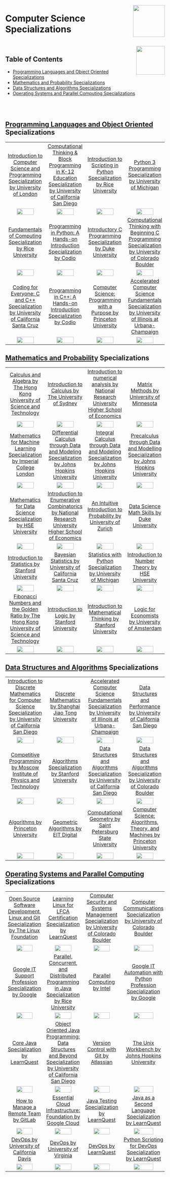 <img align="right" width="100" src="https://github.com/cs-MohamedAyman/cs-MohamedAyman/blob/main/repos-logos/coursera.jpg"></img>

# Computer Science Specializations

<br>
<img align="right" width="90" src="https://github.com/cs-MohamedAyman/cs-MohamedAyman/blob/main/repos-logos/agenda.jpg">

## Table of Contents
  * [Programming Languages and Object Oriented Specializations](#Programming-Languages-and-Object-Oriented-Specializations)
  * [Mathematics and Probability Specializations](#Mathematics-and-Probability-Specializations)
  * [Data Structures and Algorithms Specializations](#Data-Structures-and-Algorithms-Specializations)
  * [Operating Systems and Parallel Computing Specializations](#Operating-Systems-and-Parallel-Computing-Specializations)

<br><br>

## [Programming Languages and Object Oriented](https://github.com/cs-MohamedAyman/eLearning-Platforms/tree/master/Coursera-Specializations/Computer-Science/Programming-Languages-and-Object-Oriented/README.md) Specializations

<table>
    <tbody>
        <tr>
<td align="center" width="25%"><a href="https://github.com/cs-MohamedAyman/eLearning-Platforms/tree/master/Coursera-Specializations/Computer-Science/Programming-Languages-and-Object-Oriented/README.md">Introduction to Computer Science and Programming Specialization by University of London</a></td>
<td align="center" width="25%"><a href="https://github.com/cs-MohamedAyman/eLearning-Platforms/tree/master/Coursera-Specializations/Computer-Science/Programming-Languages-and-Object-Oriented/README.md">Computational Thinking & Block Programming in K-12 Education Specialization by University of California San Diego</a></td>
<td align="center" width="25%"><a href="https://github.com/cs-MohamedAyman/eLearning-Platforms/tree/master/Coursera-Specializations/Computer-Science/Programming-Languages-and-Object-Oriented/README.md">Introduction to Scripting in Python Specialization by Rice University</a></td>
<td align="center" width="25%"><a href="https://github.com/cs-MohamedAyman/eLearning-Platforms/tree/master/Coursera-Specializations/Computer-Science/Programming-Languages-and-Object-Oriented/README.md">Python 3 Programming Specialization by University of Michigan</a></td>
        </tr>
        <tr>
<td align="center" width="25%"><img src="https://github.com/cs-MohamedAyman/eLearning-Platforms/blob/master/Coursera-Specializations/org-logos/university%20of%20london.jpg" width="70%"></img></td>
<td align="center" width="25%"><img src="https://github.com/cs-MohamedAyman/eLearning-Platforms/blob/master/Coursera-Specializations/org-logos/university%20of%20california%20san%20diego.jpg" width="70%"></img></td>
<td align="center" width="25%"><img src="https://github.com/cs-MohamedAyman/eLearning-Platforms/blob/master/Coursera-Specializations/org-logos/rice%20university.jpg" width="70%"></img></td>
<td align="center" width="25%"><img src="https://github.com/cs-MohamedAyman/eLearning-Platforms/blob/master/Coursera-Specializations/org-logos/university%20of%20michigan.jpg" width="70%"></img></td>
        </tr>
        <tr>
<td align="center" width="25%"><a href="https://github.com/cs-MohamedAyman/eLearning-Platforms/tree/master/Coursera-Specializations/Computer-Science/Programming-Languages-and-Object-Oriented/README.md">Fundamentals of Computing Specialization by Rice University</a></td>
<td align="center" width="25%"><a href="https://github.com/cs-MohamedAyman/eLearning-Platforms/tree/master/Coursera-Specializations/Computer-Science/Programming-Languages-and-Object-Oriented/README.md">Programming in Python: A Hands-on Introduction Specialization by Codio</a></td>
<td align="center" width="25%"><a href="https://github.com/cs-MohamedAyman/eLearning-Platforms/tree/master/Coursera-Specializations/Computer-Science/Programming-Languages-and-Object-Oriented/README.md">Introductory C Programming Specialization by Duke University</a></td>
<td align="center" width="25%"><a href="https://github.com/cs-MohamedAyman/eLearning-Platforms/tree/master/Coursera-Specializations/Computer-Science/Programming-Languages-and-Object-Oriented/README.md">Computational Thinking with Beginning C Programming Specialization by University of Colorado Boulder</a></td>
        </tr>
        <tr>
<td align="center" width="25%"><img src="https://github.com/cs-MohamedAyman/eLearning-Platforms/blob/master/Coursera-Specializations/org-logos/rice%20university.jpg" width="70%"></img></td>
<td align="center" width="25%"><img src="https://github.com/cs-MohamedAyman/eLearning-Platforms/blob/master/Coursera-Specializations/org-logos/codio.jpg" width="70%"></img></td>
<td align="center" width="25%"><img src="https://github.com/cs-MohamedAyman/eLearning-Platforms/blob/master/Coursera-Specializations/org-logos/duke%20university.jpg" width="70%"></img></td>
<td align="center" width="25%"><img src="https://github.com/cs-MohamedAyman/eLearning-Platforms/blob/master/Coursera-Specializations/org-logos/university%20of%20colorado%20boulder.jpg" width="70%"></img></td>
        </tr>
        <tr>
<td align="center" width="25%"><a href="https://github.com/cs-MohamedAyman/eLearning-Platforms/tree/master/Coursera-Specializations/Computer-Science/Programming-Languages-and-Object-Oriented/README.md">Coding for Everyone: C and C++ Specialization by University of California Santa Cruz</a></td>
<td align="center" width="25%"><a href="https://github.com/cs-MohamedAyman/eLearning-Platforms/tree/master/Coursera-Specializations/Computer-Science/Programming-Languages-and-Object-Oriented/README.md">Programming in C++: A Hands-on Introduction Specialization by Codio</a></td>
<td align="center" width="25%"><a href="https://github.com/cs-MohamedAyman/eLearning-Platforms/tree/master/Coursera-Specializations/Computer-Science/Programming-Languages-and-Object-Oriented/README.md">Computer Science: Programming with a Purpose by Princeton University</a></td>
<td align="center" width="25%"><a href="https://github.com/cs-MohamedAyman/eLearning-Platforms/tree/master/Coursera-Specializations/Computer-Science/Programming-Languages-and-Object-Oriented/README.md">Accelerated Computer Science Fundamentals Specialization by University of Illinois at Urbana-Champaign</a></td>
        </tr>
        <tr>
<td align="center" width="25%"><img src="https://github.com/cs-MohamedAyman/eLearning-Platforms/blob/master/Coursera-Specializations/org-logos/university%20of%20california%20santa%20cruz.jpg" width="70%"></img></td>
<td align="center" width="25%"><img src="https://github.com/cs-MohamedAyman/eLearning-Platforms/blob/master/Coursera-Specializations/org-logos/codio.jpg" width="70%"></img></td>
<td align="center" width="25%"><img src="https://github.com/cs-MohamedAyman/eLearning-Platforms/blob/master/Coursera-Specializations/org-logos/princeton%20university.jpg" width="70%"></img></td>
<td align="center" width="25%"><img src="https://github.com/cs-MohamedAyman/eLearning-Platforms/blob/master/Coursera-Specializations/org-logos/university%20of%20illinois%20at%20urbana-champaign.jpg" width="70%"></img></td>
        </tr>
    </tbody>
</table>

## [Mathematics and Probability](https://github.com/cs-MohamedAyman/eLearning-Platforms/tree/master/Coursera-Specializations/Computer-Science/Mathematics-and-Probability/README.md) Specializations

<table>
    <tbody>
        <tr>
<td align="center" width="25%"><a href="https://github.com/cs-MohamedAyman/eLearning-Platforms/tree/master/Coursera-Specializations/Computer-Science/Mathematics-and-Probability/README.md">Calculus and Algebra by The Hong Kong University of Science and Technology</a></td>
<td align="center" width="25%"><a href="https://github.com/cs-MohamedAyman/eLearning-Platforms/tree/master/Coursera-Specializations/Computer-Science/Mathematics-and-Probability/README.md">Introduction to Calculus by The University of Sydney</a></td>
<td align="center" width="25%"><a href="https://github.com/cs-MohamedAyman/eLearning-Platforms/tree/master/Coursera-Specializations/Computer-Science/Mathematics-and-Probability/README.md">Introduction to numerical analysis by National Research University Higher School of Economics</a></td>
<td align="center" width="25%"><a href="https://github.com/cs-MohamedAyman/eLearning-Platforms/tree/master/Coursera-Specializations/Computer-Science/Mathematics-and-Probability/README.md">Matrix Methods by University of Minnesota</a></td>
        </tr>
        <tr>
<td align="center" width="25%"><img src="https://github.com/cs-MohamedAyman/eLearning-Platforms/blob/master/Coursera-Specializations/org-logos/the%20hong%20kong%20university%20of%20science%20and%20technology.jpg" width="70%"></img></td>
<td align="center" width="25%"><img src="https://github.com/cs-MohamedAyman/eLearning-Platforms/blob/master/Coursera-Specializations/org-logos/the%20university%20of%20sydney.jpg" width="70%"></img></td>
<td align="center" width="25%"><img src="https://github.com/cs-MohamedAyman/eLearning-Platforms/blob/master/Coursera-Specializations/org-logos/national%20research%20university%20higher%20school%20of%20economics.jpg" width="70%"></img></td>
<td align="center" width="25%"><img src="https://github.com/cs-MohamedAyman/eLearning-Platforms/blob/master/Coursera-Specializations/org-logos/university%20of%20minnesota.jpg" width="70%"></img></td>
        </tr>
        <tr>
<td align="center" width="25%"><a href="https://github.com/cs-MohamedAyman/eLearning-Platforms/tree/master/Coursera-Specializations/Computer-Science/Mathematics-and-Probability/README.md">Mathematics for Machine Learning Specialization by Imperial College London</a></td>
<td align="center" width="25%"><a href="https://github.com/cs-MohamedAyman/eLearning-Platforms/tree/master/Coursera-Specializations/Computer-Science/Mathematics-and-Probability/README.md">Differential Calculus through Data and Modeling Specialization by Johns Hopkins University</a></td>
<td align="center" width="25%"><a href="https://github.com/cs-MohamedAyman/eLearning-Platforms/tree/master/Coursera-Specializations/Computer-Science/Mathematics-and-Probability/README.md">Integral Calculus through Data and Modeling Specialization by Johns Hopkins University</a></td>
<td align="center" width="25%"><a href="https://github.com/cs-MohamedAyman/eLearning-Platforms/tree/master/Coursera-Specializations/Computer-Science/Mathematics-and-Probability/README.md">Precalculus through Data and Modelling Specialization by Johns Hopkins University</a></td>
        </tr>
        <tr>
<td align="center" width="25%"><img src="https://github.com/cs-MohamedAyman/eLearning-Platforms/blob/master/Coursera-Specializations/org-logos/imperial%20college%20london.jpg" width="70%"></img></td>
<td align="center" width="25%"><img src="https://github.com/cs-MohamedAyman/eLearning-Platforms/blob/master/Coursera-Specializations/org-logos/johns%20hopkins%20university.jpg" width="70%"></img></td>
<td align="center" width="25%"><img src="https://github.com/cs-MohamedAyman/eLearning-Platforms/blob/master/Coursera-Specializations/org-logos/johns%20hopkins%20university.jpg" width="70%"></img></td>
<td align="center" width="25%"><img src="https://github.com/cs-MohamedAyman/eLearning-Platforms/blob/master/Coursera-Specializations/org-logos/johns%20hopkins%20university.jpg" width="70%"></img></td>
        </tr>
        <tr>
<td align="center" width="25%"><a href="https://github.com/cs-MohamedAyman/eLearning-Platforms/tree/master/Coursera-Specializations/Computer-Science/Mathematics-and-Probability/README.md">Mathematics for Data Science Specialization by HSE University</a></td>
<td align="center" width="25%"><a href="https://github.com/cs-MohamedAyman/eLearning-Platforms/tree/master/Coursera-Specializations/Computer-Science/Mathematics-and-Probability/README.md">Introduction to Enumerative Combinatorics by National Research University Higher School of Economics</a></td>
<td align="center" width="25%"><a href="https://github.com/cs-MohamedAyman/eLearning-Platforms/tree/master/Coursera-Specializations/Computer-Science/Mathematics-and-Probability/README.md">An Intuitive Introduction to Probability by University of Zurich</a></td>
<td align="center" width="25%"><a href="https://github.com/cs-MohamedAyman/eLearning-Platforms/tree/master/Coursera-Specializations/Computer-Science/Mathematics-and-Probability/README.md">Data Science Math Skills by Duke University</a></td>
        </tr>
        <tr>
<td align="center" width="25%"><img src="https://github.com/cs-MohamedAyman/eLearning-Platforms/blob/master/Coursera-Specializations/org-logos/national%20research%20university%20higher%20school%20of%20economics.jpg" width="70%"></img></td>
<td align="center" width="25%"><img src="https://github.com/cs-MohamedAyman/eLearning-Platforms/blob/master/Coursera-Specializations/org-logos/national%20research%20university%20higher%20school%20of%20economics.jpg" width="70%"></img></td>
<td align="center" width="25%"><img src="https://github.com/cs-MohamedAyman/eLearning-Platforms/blob/master/Coursera-Specializations/org-logos/university%20of%20zurich.jpg" width="70%"></img></td>
<td align="center" width="25%"><img src="https://github.com/cs-MohamedAyman/eLearning-Platforms/blob/master/Coursera-Specializations/org-logos/duke%20university.jpg" width="70%"></img></td>
        </tr>
        <tr>
<td align="center" width="25%"><a href="https://github.com/cs-MohamedAyman/eLearning-Platforms/tree/master/Coursera-Specializations/Computer-Science/Mathematics-and-Probability/README.md">Introduction to Statistics by Stanford University</a></td>
<td align="center" width="25%"><a href="https://github.com/cs-MohamedAyman/eLearning-Platforms/tree/master/Coursera-Specializations/Computer-Science/Mathematics-and-Probability/README.md">Bayesian Statistics by University of California Santa Cruz</a></td>
<td align="center" width="25%"><a href="https://github.com/cs-MohamedAyman/eLearning-Platforms/tree/master/Coursera-Specializations/Computer-Science/Mathematics-and-Probability/README.md">Statistics with Python Specialization by University of Michigan</a></td>
<td align="center" width="25%"><a href="https://github.com/cs-MohamedAyman/eLearning-Platforms/tree/master/Coursera-Specializations/Computer-Science/Mathematics-and-Probability/README.md">Introduction to Number Theory by HSE University</a></td>
        </tr>
        <tr>
<td align="center" width="25%"><img src="https://github.com/cs-MohamedAyman/eLearning-Platforms/blob/master/Coursera-Specializations/org-logos/stanford%20university.jpg" width="70%"></img></td>
<td align="center" width="25%"><img src="https://github.com/cs-MohamedAyman/eLearning-Platforms/blob/master/Coursera-Specializations/org-logos/university%20of%20california%20santa%20cruz.jpg" width="70%"></img></td>
<td align="center" width="25%"><img src="https://github.com/cs-MohamedAyman/eLearning-Platforms/blob/master/Coursera-Specializations/org-logos/university%20of%20michigan.jpg" width="70%"></img></td>
<td align="center" width="25%"><img src="https://github.com/cs-MohamedAyman/eLearning-Platforms/blob/master/Coursera-Specializations/org-logos/hse%20university.jpg" width="70%"></img></td>
        </tr>
        <tr>
<td align="center" width="25%"><a href="https://github.com/cs-MohamedAyman/eLearning-Platforms/tree/master/Coursera-Specializations/Computer-Science/Mathematics-and-Probability/README.md">Fibonacci Numbers and the Golden Ratio by The Hong Kong University of Science and Technology</a></td>
<td align="center" width="25%"><a href="https://github.com/cs-MohamedAyman/eLearning-Platforms/tree/master/Coursera-Specializations/Computer-Science/Mathematics-and-Probability/README.md">Introduction to Logic by Stanford University</a></td>
<td align="center" width="25%"><a href="https://github.com/cs-MohamedAyman/eLearning-Platforms/tree/master/Coursera-Specializations/Computer-Science/Mathematics-and-Probability/README.md">Introduction to Mathematical Thinking by Stanford University</a></td>
<td align="center" width="25%"><a href="https://github.com/cs-MohamedAyman/eLearning-Platforms/tree/master/Coursera-Specializations/Computer-Science/Mathematics-and-Probability/README.md">Logic for Economists by University of Amsterdam</a></td>
        </tr>
        <tr>
<td align="center" width="25%"><img src="https://github.com/cs-MohamedAyman/eLearning-Platforms/blob/master/Coursera-Specializations/org-logos/the%20hong%20kong%20university%20of%20science%20and%20technology.jpg" width="70%"></img></td>
<td align="center" width="25%"><img src="https://github.com/cs-MohamedAyman/eLearning-Platforms/blob/master/Coursera-Specializations/org-logos/stanford%20university.jpg" width="70%"></img></td>
<td align="center" width="25%"><img src="https://github.com/cs-MohamedAyman/eLearning-Platforms/blob/master/Coursera-Specializations/org-logos/stanford%20university.jpg" width="70%"></img></td>
<td align="center" width="25%"><img src="https://github.com/cs-MohamedAyman/eLearning-Platforms/blob/master/Coursera-Specializations/org-logos//university%20of%20amsterdam.jpg" width="70%"></img></td>
        </tr>
    </tbody>
</table>

## [Data Structures and Algorithms](https://github.com/cs-MohamedAyman/eLearning-Platforms/tree/master/Coursera-Specializations/Computer-Science/Data-Structures-and-Algorithms/README.md) Specializations

<table>
    <tbody>
        <tr>
<td align="center" width="25%"><a href="https://github.com/cs-MohamedAyman/eLearning-Platforms/tree/master/Coursera-Specializations/Computer-Science/Data-Structures-and-Algorithms/README.md">Introduction to Discrete Mathematics for Computer Science Specialization by University of California San Diego</a></td>
<td align="center" width="25%"><a href="https://github.com/cs-MohamedAyman/eLearning-Platforms/tree/master/Coursera-Specializations/Computer-Science/Data-Structures-and-Algorithms/README.md">Discrete Mathematics by Shanghai Jiao Tong University</a></td>
<td align="center" width="25%"><a href="https://github.com/cs-MohamedAyman/eLearning-Platforms/tree/master/Coursera-Specializations/Computer-Science/Data-Structures-and-Algorithms/README.md">Accelerated Computer Science Fundamentals Specialization by University of Illinois at Urbana-Champaign</a></td>
<td align="center" width="25%"><a href="https://github.com/cs-MohamedAyman/eLearning-Platforms/tree/master/Coursera-Specializations/Computer-Science/Data-Structures-and-Algorithms/README.md">Data Structures and Performance by University of California San Diego</a></td>
        </tr>
        <tr>
<td align="center" width="25%"><img src="https://github.com/cs-MohamedAyman/eLearning-Platforms/blob/master/Coursera-Specializations/org-logos/university%20of%20california%20san%20diego.jpg" width="70%"></img></td>
<td align="center" width="25%"><img src="https://github.com/cs-MohamedAyman/eLearning-Platforms/blob/master/Coursera-Specializations/org-logos/shanghai%20jiao%20tong%20university.jpg" width="70%"></img></td>
<td align="center" width="25%"><img src="https://github.com/cs-MohamedAyman/eLearning-Platforms/blob/master/Coursera-Specializations/org-logos/university%20of%20illinois%20at%20urbana-champaign.jpg" width="70%"></img></td>
<td align="center" width="25%"><img src="https://github.com/cs-MohamedAyman/eLearning-Platforms/blob/master/Coursera-Specializations/org-logos/university%20of%20california%20san%20diego.jpg" width="70%"></img></td>
        </tr>
        <tr>
<td align="center" width="25%"><a href="https://github.com/cs-MohamedAyman/eLearning-Platforms/tree/master/Coursera-Specializations/Computer-Science/Data-Structures-and-Algorithms/README.md">Competitive Programming by Moscow Institute of Physics and Technology</a></td>
<td align="center" width="25%"><a href="https://github.com/cs-MohamedAyman/eLearning-Platforms/tree/master/Coursera-Specializations/Computer-Science/Data-Structures-and-Algorithms/README.md">Algorithms Specialization by Stanford University</a></td>
<td align="center" width="25%"><a href="https://github.com/cs-MohamedAyman/eLearning-Platforms/tree/master/Coursera-Specializations/Computer-Science/Data-Structures-and-Algorithms/README.md">Data Structures and Algorithms Specialization by University of California San Diego</a></td>
<td align="center" width="25%"><a href="https://github.com/cs-MohamedAyman/eLearning-Platforms/tree/master/Coursera-Specializations/Computer-Science/Data-Structures-and-Algorithms/README.md">Data Structures and Algorithms Specialization by University of Colorado Boulder</a></td>
        </tr>
        <tr>
<td align="center" width="25%"><img src="https://github.com/cs-MohamedAyman/eLearning-Platforms/blob/master/Coursera-Specializations/org-logos/moscow%20institute%20of%20physics%20and%20technology.jpg" width="70%"></img></td>
<td align="center" width="25%"><img src="https://github.com/cs-MohamedAyman/eLearning-Platforms/blob/master/Coursera-Specializations/org-logos/stanford%20university.jpg" width="70%"></img></td>
<td align="center" width="25%"><img src="https://github.com/cs-MohamedAyman/eLearning-Platforms/blob/master/Coursera-Specializations/org-logos/university%20of%20california%20san%20diego.jpg" width="70%"></img></td>
<td align="center" width="25%"><img src="https://github.com/cs-MohamedAyman/eLearning-Platforms/blob/master/Coursera-Specializations/org-logos/university%20of%20colorado%20boulder.jpg" width="70%"></img></td>
        </tr>
        <tr>
<td align="center" width="25%"><a href="https://github.com/cs-MohamedAyman/eLearning-Platforms/tree/master/Coursera-Specializations/Computer-Science/Data-Structures-and-Algorithms/README.md">Algorithms by Princeton University</a></td>
<td align="center" width="25%"><a href="https://github.com/cs-MohamedAyman/eLearning-Platforms/tree/master/Coursera-Specializations/Computer-Science/Data-Structures-and-Algorithms/README.md">Geometric Algorithms by EIT Digital</a></td>
<td align="center" width="25%"><a href="https://github.com/cs-MohamedAyman/eLearning-Platforms/tree/master/Coursera-Specializations/Computer-Science/Data-Structures-and-Algorithms/README.md">Computational Geometry by Saint Petersburg State University</a></td>
<td align="center" width="25%"><a href="https://github.com/cs-MohamedAyman/eLearning-Platforms/tree/master/Coursera-Specializations/Computer-Science/Data-Structures-and-Algorithms/README.md">Computer Science: Algorithms, Theory, and Machines by Princeton University</a></td>
        </tr>
        <tr>
<td align="center" width="25%"><img src="https://github.com/cs-MohamedAyman/eLearning-Platforms/blob/master/Coursera-Specializations/org-logos/princeton%20university.jpg" width="70%"></img></td>
<td align="center" width="25%"><img src="https://github.com/cs-MohamedAyman/eLearning-Platforms/blob/master/Coursera-Specializations/org-logos/eit%20digital.jpg" width="70%"></img></td>
<td align="center" width="25%"><img src="https://github.com/cs-MohamedAyman/eLearning-Platforms/blob/master/Coursera-Specializations/org-logos/saint%20petersburg%20state%20university.jpg" width="70%"></img></td>
<td align="center" width="25%"><img src="https://github.com/cs-MohamedAyman/eLearning-Platforms/blob/master/Coursera-Specializations/org-logos/princeton%20university.jpg" width="70%"></img></td>
        </tr>
    </tbody>
</table>

## [Operating Systems and Parallel Computing](https://github.com/cs-MohamedAyman/eLearning-Platforms/tree/master/Coursera-Specializations/Computer-Science/Operating-Systems-and-Parallel-Computing/README.md) Specializations

<table>
    <tbody>
        <tr>
<td align="center" width="25%"><a href="https://github.com/cs-MohamedAyman/eLearning-Platforms/tree/master/Coursera-Specializations/Computer-Science/Operating-Systems-and-Parallel-Computing/README.md">Open Source Software Development, Linux and Git Specialization by The Linux Foundation</a></td>
<td align="center" width="25%"><a href="https://github.com/cs-MohamedAyman/eLearning-Platforms/tree/master/Coursera-Specializations/Computer-Science/Operating-Systems-and-Parallel-Computing/README.md">Learning Linux for LFCA Certification Specialization by LearnQuest</a></td>
<td align="center" width="25%"><a href="https://github.com/cs-MohamedAyman/eLearning-Platforms/tree/master/Coursera-Specializations/Computer-Science/Operating-Systems-and-Parallel-Computing/README.md">Computer Security and Systems Management Specialization by University of Colorado Boulder</a></td>
<td align="center" width="25%"><a href="https://github.com/cs-MohamedAyman/eLearning-Platforms/tree/master/Coursera-Specializations/Computer-Science/Operating-Systems-and-Parallel-Computing/README.md">Computer Communications Specialization by University of Colorado Boulder</a></td>
        </tr>
        <tr>
<td align="center" width="25%"><img src="https://github.com/cs-MohamedAyman/eLearning-Platforms/blob/master/Coursera-Specializations/org-logos/the%20linux%20foundation.jpg" width="70%"></img></td>
<td align="center" width="25%"><img src="https://github.com/cs-MohamedAyman/eLearning-Platforms/blob/master/Coursera-Specializations/org-logos/learnquest.jpg" width="70%"></img></td>
<td align="center" width="25%"><img src="https://github.com/cs-MohamedAyman/eLearning-Platforms/blob/master/Coursera-Specializations/org-logos/university%20of%20colorado%20boulder.jpg" width="70%"></img></td>
<td align="center" width="25%"><img src="https://github.com/cs-MohamedAyman/eLearning-Platforms/blob/master/Coursera-Specializations/org-logos/university%20of%20colorado%20boulder.jpg" width="70%"></img></td>
        </tr>
        <tr>
<td align="center" width="25%"><a href="https://github.com/cs-MohamedAyman/eLearning-Platforms/tree/master/Coursera-Specializations/Computer-Science/Operating-Systems-and-Parallel-Computing/README.md">Google IT Support Profession Specialization by Google</a></td>
<td align="center" width="25%"><a href="https://github.com/cs-MohamedAyman/eLearning-Platforms/tree/master/Coursera-Specializations/Computer-Science/Operating-Systems-and-Parallel-Computing/README.md">Parallel, Concurrent, and Distributed Programming in Java Specialization by Rice University</a></td>
<td align="center" width="25%"><a href="https://github.com/cs-MohamedAyman/eLearning-Platforms/tree/master/Coursera-Specializations/Computer-Science/Operating-Systems-and-Parallel-Computing/README.md">Parallel Computing by Intel</a></td>
<td align="center" width="25%"><a href="https://github.com/cs-MohamedAyman/eLearning-Platforms/tree/master/Coursera-Specializations/Computer-Science/Operating-Systems-and-Parallel-Computing/README.md">Google IT Automation with Python Profession Specialization by Google</a></td>
        </tr>
        <tr>
<td align="center" width="25%"><img src="https://github.com/cs-MohamedAyman/eLearning-Platforms/blob/master/Coursera-Specializations/org-logos/google.jpg" width="70%"></img></td>
<td align="center" width="25%"><img src="https://github.com/cs-MohamedAyman/eLearning-Platforms/blob/master/Coursera-Specializations/org-logos/rice%20university.jpg" width="70%"></img></td>
<td align="center" width="25%"><img src="https://github.com/cs-MohamedAyman/eLearning-Platforms/blob/master/Coursera-Specializations/org-logos/intel.jpg" width="70%"></img></td>
<td align="center" width="25%"><img src="https://github.com/cs-MohamedAyman/eLearning-Platforms/blob/master/Coursera-Specializations/org-logos/google.jpg" width="70%"></img></td>
        </tr>
        <tr>
<td align="center" width="25%"><a href="https://github.com/cs-MohamedAyman/eLearning-Platforms/tree/master/Coursera-Specializations/Computer-Science/Operating-Systems-and-Parallel-Computing/README.md">Core Java Specialization by LearnQuest</a></td>
<td align="center" width="25%"><a href="https://github.com/cs-MohamedAyman/eLearning-Platforms/tree/master/Coursera-Specializations/Computer-Science/Operating-Systems-and-Parallel-Computing/README.md">Object Oriented Java Programming: Data Structures and Beyond Specialization by University of California San Diego</a></td>
<td align="center" width="25%"><a href="https://github.com/cs-MohamedAyman/eLearning-Platforms/tree/master/Coursera-Specializations/Computer-Science/Operating-Systems-and-Parallel-Computing/README.md">Version Control with Git by Atlassian</a></td>
<td align="center" width="25%"><a href="https://github.com/cs-MohamedAyman/eLearning-Platforms/tree/master/Coursera-Specializations/Computer-Science/Operating-Systems-and-Parallel-Computing/README.md">The Unix Workbench by Johns Hopkins University</a></td>
        </tr>
        <tr>
<td align="center" width="25%"><img src="https://github.com/cs-MohamedAyman/eLearning-Platforms/blob/master/Coursera-Specializations/org-logos/learnquest.jpg" width="70%"></img></td>
<td align="center" width="25%"><img src="https://github.com/cs-MohamedAyman/eLearning-Platforms/blob/master/Coursera-Specializations/org-logos/university%20of%20california%20san%20diego.jpg" width="70%"></img></td>
<td align="center" width="25%"><img src="https://github.com/cs-MohamedAyman/eLearning-Platforms/blob/master/Coursera-Specializations/org-logos/atlassian.jpg" width="70%"></img></td>
<td align="center" width="25%"><img src="https://github.com/cs-MohamedAyman/eLearning-Platforms/blob/master/Coursera-Specializations/org-logos/johns%20hopkins%20university.jpg" width="70%"></img></td>
        </tr>
        <tr>
<td align="center" width="25%"><a href="https://github.com/cs-MohamedAyman/eLearning-Platforms/tree/master/Coursera-Specializations/Computer-Science/Operating-Systems-and-Parallel-Computing/README.md">How to Manage a Remote Team by GitLab</a></td>
<td align="center" width="25%"><a href="https://github.com/cs-MohamedAyman/eLearning-Platforms/tree/master/Coursera-Specializations/Computer-Science/Operating-Systems-and-Parallel-Computing/README.md">Essential Cloud Infrastructure: Foundation by Google Cloud</a></td>
<td align="center" width="25%"><a href="https://github.com/cs-MohamedAyman/eLearning-Platforms/tree/master/Coursera-Specializations/Computer-Science/Operating-Systems-and-Parallel-Computing/README.md">Java Testing Specialization by LearnQuest</a></td>
<td align="center" width="25%"><a href="https://github.com/cs-MohamedAyman/eLearning-Platforms/tree/master/Coursera-Specializations/Computer-Science/Operating-Systems-and-Parallel-Computing/README.md">Java as a Second Language Specialization by LearnQuest</a></td>
        </tr>
        <tr>
<td align="center" width="25%"><img src="https://github.com/cs-MohamedAyman/eLearning-Platforms/blob/master/Coursera-Specializations/org-logos/gitlab.jpg" width="70%"></img></td>
<td align="center" width="25%"><img src="https://github.com/cs-MohamedAyman/eLearning-Platforms/blob/master/Coursera-Specializations/org-logos/google%20cloud.jpg" width="70%"></img></td>
<td align="center" width="25%"><img src="https://github.com/cs-MohamedAyman/eLearning-Platforms/blob/master/Coursera-Specializations/org-logos/learnquest.jpg" width="70%"></img></td>
<td align="center" width="25%"><img src="https://github.com/cs-MohamedAyman/eLearning-Platforms/blob/master/Coursera-Specializations/org-logos/learnquest.jpg" width="70%"></img></td>
        </tr>
        <tr>
<td align="center" width="25%"><a href="https://github.com/cs-MohamedAyman/eLearning-Platforms/tree/master/Coursera-Specializations/Computer-Science/Operating-Systems-and-Parallel-Computing/README.md">DevOps by University of California Davis</a></td>
<td align="center" width="25%"><a href="https://github.com/cs-MohamedAyman/eLearning-Platforms/tree/master/Coursera-Specializations/Computer-Science/Operating-Systems-and-Parallel-Computing/README.md">DevOps by University of Virginia</a></td>
<td align="center" width="25%"><a href="https://github.com/cs-MohamedAyman/eLearning-Platforms/tree/master/Coursera-Specializations/Computer-Science/Operating-Systems-and-Parallel-Computing/README.md">DevOps by LearnQuest</a></td>
<td align="center" width="25%"><a href="https://github.com/cs-MohamedAyman/eLearning-Platforms/tree/master/Coursera-Specializations/Computer-Science/Operating-Systems-and-Parallel-Computing/README.md">Python Scripting for DevOps Specialization by LearnQuest</a></td>
        </tr>
        <tr>
<td align="center" width="25%"><img src="https://github.com/cs-MohamedAyman/eLearning-Platforms/blob/master/Coursera-Specializations/org-logos/university%20of%20california%20davis.jpg" width="70%"></img></td>
<td align="center" width="25%"><img src="https://github.com/cs-MohamedAyman/eLearning-Platforms/blob/master/Coursera-Specializations/org-logos/university%20of%20virginia.jpg" width="70%"></img></td>
<td align="center" width="25%"><img src="https://github.com/cs-MohamedAyman/eLearning-Platforms/blob/master/Coursera-Specializations/org-logos/learnquest.jpg" width="70%"></img></td>
<td align="center" width="25%"><img src="https://github.com/cs-MohamedAyman/eLearning-Platforms/blob/master/Coursera-Specializations/org-logos/learnquest.jpg" width="70%"></img></td>
        </tr>
    </tbody>
</table>
